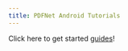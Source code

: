 ```yaml
---
title: PDFNet Android Tutorials
---
```


Click here to get started [guides](/android/guides/getting-started/try-demo)!